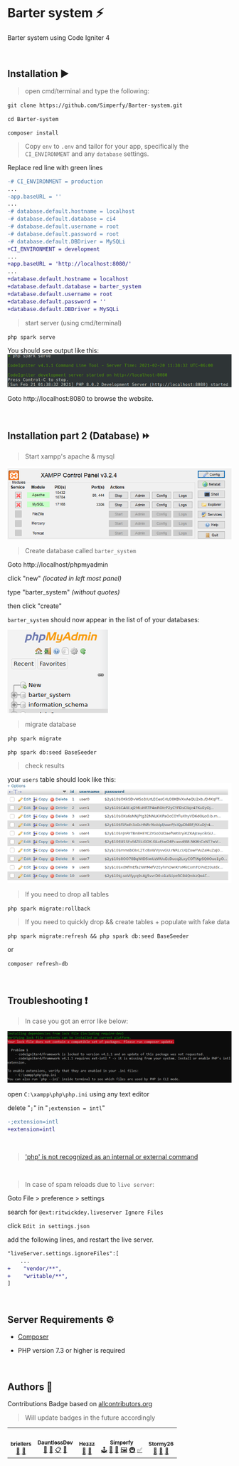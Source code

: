 # Barter system ⚡️
Barter system using Code Igniter 4

<br>

## Installation ▶️

> open cmd/terminal and type the following:

`git clone https://github.com/Simperfy/Barter-system.git`

`cd Barter-system`

`composer install`

> Copy `env` to `.env` and tailor for your app, specifically the `CI_ENVIRONMENT` and any `database` settings.

Replace red line with green lines

```diff
-# CI_ENVIRONMENT = production
...
-app.baseURL = ''
...
-# database.default.hostname = localhost
-# database.default.database = ci4
-# database.default.username = root
-# database.default.password = root
-# database.default.DBDriver = MySQLi
+CI_ENVIRONMENT = development
...
+app.baseURL = 'http://localhost:8080/'
...
+database.default.hostname = localhost
+database.default.database = barter_system
+database.default.username = root
+database.default.password = ''
+database.default.DBDriver = MySQLi
```

> start server (using cmd/terminal)

`php spark serve`

You should see output like this:
![php spark serve output](docs/img/serve.png)

Goto http://localhost:8080 to browse the website.

<br>

## Installation part 2 (Database) ⏩
> Start xampp's apache & mysql

![xampp output](docs/img/xampp.png)

> Create database called `barter_system`

Goto http://localhost/phpmyadmin

click "new" *(located in left most panel)*

type "barter_system" *(without quotes)*

then click "create"

`barter_system` should now appear in the list of of your databases:

![phpmyadmin output](docs/img/phpmyadmin.png)

> migrate database

`php spark migrate`

`php spark db:seed BaseSeeder`

> check results

your `users` table should look like this:
![users table output](docs/img/users_table.png)

> If you need to drop all tables

`php spark migrate:rollback`

> If you need to quickly drop && create tables + populate with fake data

`php spark migrate:refresh && php spark db:seed BaseSeeder`

or

`composer refresh-db`

<br>

## Troubleshooting ❗️

> In case you got an error like below:

![composer install error](docs/img/composer-error.png)

open `C:\xampp\php\php.ini` using any text editor

delete "`;`" in "`;extension = intl`"
```diff
-;extension=intl
+extension=intl
```

<br>

> ['php' is not recognized as an internal or external command](https://stackoverflow.com/questions/31291317/php-is-not-recognized-as-an-internal-or-external-command-in-command-prompt/31291404)

<br>

> In case of spam reloads due to `live server`:

Goto File > preference > settings

search for `@ext:ritwickdey.liveserver Ignore Files`

click `Edit in settings.json`

add the following lines, and restart the live server.
```diff
"liveServer.settings.ignoreFiles":[
    ...
+    "vendor/**",
+    "writable/**",
]
```

<br>

## Server Requirements ⚙️

- [Composer](https://getcomposer.org/Composer-Setup.exe)

- PHP version 7.3 or higher is required

<br>

## Authors 🏅

Contributions Badge based on [allcontributors.org](https://allcontributors.org/docs/en/emoji-key)

> Will update badges in the future accordingly

<table>
  <tr>
      <td align="center">
          <a href="https://github.com/briellers">
              <img src="https://github.com/briellers.png?size=100" width="100px;" alt=""/>
              <br/>
              <sub>
                  <b>briellers</b>
              </sub>
          </a>
          <br/>
          <a href="#" title="Bug Reports">🐛</a>
          <a href="#" title="Design">🎨</a>
      </td>
      <td align="center">
          <a href="https://github.com/DauntlessDev">
              <img src="https://github.com/DauntlessDev.png?size=100" width="100px;" alt=""/>
              <br/>
              <sub>
                  <b>DauntlessDev</b>
              </sub>
          </a>
          <br/>
          <a href="#" title="Business">💼</a>
          <a href="#" title="Database Design">🔣</a>
          <a href="#" title="Event Organizing">📋</a>
          <a href="#" title="Ideas/Planning">🤔</a>
      </td>
      <td align="center">
          <a href="https://github.com/Hezzz">
              <img src="https://github.com/Hezzz.png?size=100" width="100px;" alt=""/>
              <br/>
              <sub>
                  <b>Hezzz</b>
              </sub>
          </a>
          <br/>
          <a href="#" title="Business">💼</a>
          <a href="#" title="Database Design">🔣</a>
      </td>
      <td align="center">
          <a href="https://github.com/Simperfy">
              <img src="https://github.com/Simperfy.png?size=100" width="100px;" alt=""/>
              <br/>
              <sub>
                  <b>Simperfy</b>
              </sub>
          </a>
          <br/>
          <a href="#" title="Backend">🕹</a>
          <a href="#" title="Design">🎨</a>
          <a href="#" title="Documentation">📖</a>
          <a href="#" title="Frontend">🖼️</a>
          <a href="#" title="Infrastructure">🚇</a>
          <a href="#" title="Tutorial">✅</a>
      </td>
      <td align="center">
          <a href="https://github.com/stormy26">
              <img src="https://github.com/stormy26.png?size=100" width="100px;" alt=""/>
              <br/>
              <sub>
                  <b>Stormy26</b>
              </sub>
          </a>
          <br/>
          <a href="#" title="Business">💼</a>
          <a href="#" title="Design">🎨</a>
          <a href="#" title="Project Management">📆</a>
      </td>
  </tr>
</table>